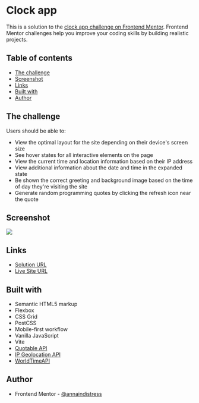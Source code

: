 # Clock app

This is a solution to the [clock app challenge on Frontend Mentor](https://www.frontendmentor.io/challenges/clock-app-LMFaxFwrM). Frontend Mentor challenges help you improve your coding skills by building realistic projects.

## Table of contents

- [The challenge](#the-challenge)
- [Screenshot](#screenshot)
- [Links](#links)
- [Built with](#built-with)
- [Author](#author)

## The challenge

Users should be able to:

- View the optimal layout for the site depending on their device's screen size
- See hover states for all interactive elements on the page
- View the current time and location information based on their IP address
- View additional information about the date and time in the expanded state
- Be shown the correct greeting and background image based on the time of day they're visiting the site
- Generate random programming quotes by clicking the refresh icon near the quote

## Screenshot

![](./screenshot.png)

## Links

- [Solution URL](https://github.com/annaindistress/frontend-mentor-clock-app)
- [Live Site URL](https://annaindistress.github.io/frontend-mentor-clock-app/)

## Built with

- Semantic HTML5 markup
- Flexbox
- CSS Grid
- PostCSS
- Mobile-first workflow
- Vanilla JavaScript
- Vite
- [Quotable API](https://github.com/lukePeavey/quotable)
- [IP Geolocation API](https://ip-api.com/)
- [WorldTimeAPI](http://worldtimeapi.org/)

## Author

- Frontend Mentor - [@annaindistress](https://www.frontendmentor.io/profile/annaindistress)
